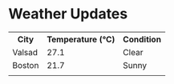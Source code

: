 # Weather Updates

<!-- WEATHER-UPDATE-START -->
<table><tr><th>City</th><th>Temperature (°C)</th><th>Condition</th></tr><tr><td>Valsad</td><td>27.1</td><td>Clear</td></tr><tr><td>Boston</td><td>21.7</td><td>Sunny</td></tr><tr><td></td><td></td><td></td></tr></table>
<!-- WEATHER-UPDATE-END -->
